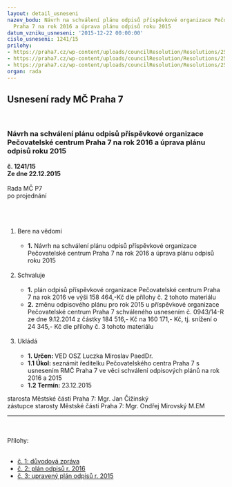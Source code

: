 ```yaml
---
layout: detail_usneseni
nazev_bodu: Návrh na schválení plánu odpisů příspěvkové organizace Pečovatelské centrum
  Praha 7 na rok 2016 a úprava plánu odpisů roku 2015
datum_vzniku_usneseni: '2015-12-22 00:00:00'
cislo_usneseni: 1241/15
prilohy:
- https://praha7.cz/wp-content/uploads/councilResolution/Resolutions/25608/1241_15_pril1.doc
- https://praha7.cz/wp-content/uploads/councilResolution/Resolutions/25608/83-15-odpisov%c3%a1_pl%c3%a1n_2016.pdf
- https://praha7.cz/wp-content/uploads/councilResolution/Resolutions/25608/83-15-odpisov%c3%bd_pl%c3%a1n_2015.pdf
organ: rada
---
```

<div id="ucUsn_pList" class="usn">
	<span><h2>Usnesení rady MČ Praha 7 </h2>
<br></span><div class="standBody">
<span><h3>Návrh na schválení plánu odpisů příspěvkové organizace Pečovatelské centrum Praha 7 na rok 2016 a úprava plánu odpisů roku 2015</h3></span><div class="center">
		<strong>č. 1241/15</strong><br>
	</div>
<div class="center">
		<strong>Ze dne 22.12.2015</strong><br><br>
	</div>Rada MČ P7<br>po projednání<br><br><br><ol>
<br><li>Bere na vědomí <br><ul>
<br><li>
<strong>1.</strong> Návrh na schválení plánu odpisů příspěvkové organizace Pečovatelské centrum Praha 7 na rok 2016 a úprava plánu odpisů roku 2015</li>
</ul>
<br>
</li>
<li>Schvaluje <br><ul>
<br><li>
<strong>1.</strong> plán odpisů příspěvkové organizace Pečovatelské centrum Praha 7 na rok 2016 ve výši 158 464,-Kč dle přílohy č. 2 tohoto materiálu <br>
</li>
<li>
<strong>2.</strong> změnu odpisového plánu pro rok 2015 u příspěvkové organizace Pečovatelské centrum Praha 7 schváleného usnesením č. 0943/14-R ze dne 9.12.2014 z částky 184 516,- Kč na 160 171,- Kč, tj. snížení o 24 345,- Kč dle přílohy č. 3 tohoto materiálu </li>
</ul>
<br>
</li>
<li>Ukládá <br><ul>
<br><li>
<strong>1. Určen: </strong>VED OSZ Luczka Miroslav PaedDr. <br>
</li>
<li>
<strong>1.1 Úkol: </strong>seznámit ředitelku Pečovatelského centra Praha 7 s usnesením RMČ Praha 7 ve věci schválení odpisových plánů na rok 2016 a 2015 <br>
</li>
<li>
<strong>1.2 Termín: </strong>23.12.2015</li>
</ul>
</li>
</ol>starosta Městské části Praha 7: Mgr. Jan Čižinský<br>zástupce starosty Městské části Praha 7: Mgr. Ondřej Mirovský M.EM <br><hr>
<br><br>Přílohy: <br><ul>
<br><li>
<a href="/zdroj.aspx?typ=4&amp;Id=69377&amp;sh=-2031849035" target="_blank" title="Odkaz na soubor - 22,5 kB - nové okno">č. 1: důvodová zpráva </a><br>
</li>
<li>
<a href="/zdroj.aspx?typ=4&amp;id=69313&amp;sh=-1371799563" target="_blank" title="Odkaz na soubor - 253,9 kB - nové okno">č. 2: plán odpisů r. 2016</a> <br>
</li>
<li>
<a href="/zdroj.aspx?typ=4&amp;id=69314&amp;sh=-1371764203" target="_blank" title="Odkaz na soubor - 285,7 kB - nové okno">č. 3: upravený plán odpisů r. 2015</a> </li>
</ul>
</div>
</div>